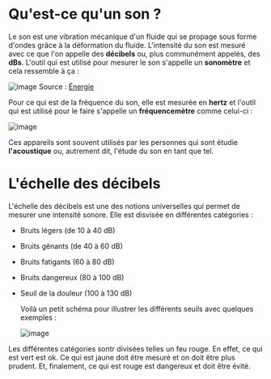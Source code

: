 # Qu'est-ce qu'un son ?

Le son est une vibration mécanique d'un fluide qui se propage sous forme d'ondes grâce à la déformation du fluide. L'intensité du son est mesuré avec ce que l'on appelle des **décibels** ou, plus communément appelés, des **dBs**. L'outil qui est utilisé pour mesurer le son s'appelle un **sonomètre** et cela ressemble à ça : 

![image](https://github.com/ghita04/Le-son/assets/93718412/c06ec7ff-bef8-4df2-a72e-fa23e5422eb0)
Source : [Énergie](https://energieplus-lesite.be/mesures/confort7/mesurer-le-niveau-de-bruit/#:~:text=Le%20sonom%C3%A8tre,-La%20mesure%20du&text=Si%20l'on%20souhaite%20obtenir,du%20bruit%2C%20affich%C3%A9%20en%20dB.)

Pour ce qui est de la fréquence du son, elle est mesurée en **hertz** et l'outil qui est utilisé pour le faire s'appelle un **fréquencemètre** comme celui-ci :

![image](https://github.com/ghita04/Le-son/assets/93718412/372b31e1-49db-4533-bb84-586b180023cc)

Ces appareils sont souvent utilisés par les personnes qui sont étudie **l'acoustique** ou, autrement dit, l'étude du son en tant que tel. 

# L'échelle des décibels

L'échelle des décibels est une des notions universelles qui permet de mesurer une intensité sonore. Elle est disvisée en différentes catégories : 

- Bruits légers (de 10 à 40 dB)
- Bruits gênants (de 40 à 60 dB)
- Bruits fatigants (60 à 80 dB)
- Bruits dangereux (80 à 100 dB)
- Seuil de la douleur (100 à 130 dB)

  Voilà un petit schéma pour illustrer les différents seuils avec quelques exemples :

  ![image](https://github.com/ghita04/Le-son/assets/93718412/1acc7a74-4952-4888-8768-c3ced49ee286)

Les différentes catégories sontr divisées telles un feu rouge. En effet, ce qui est vert est ok. Ce qui est jaune doit être mesuré et on doit être plus prudent. Et, finalement, ce qui est rouge est dangereux et doit être évité. 
